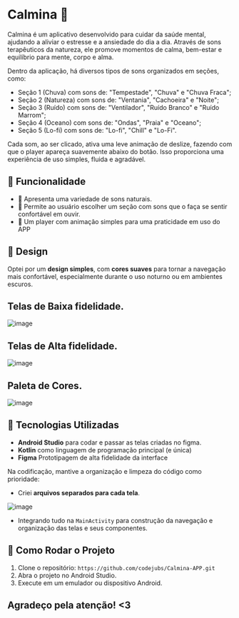 # Calmina 🌼

Calmina é um aplicativo desenvolvido para cuidar da saúde mental, ajudando a aliviar o estresse e a ansiedade do dia a dia. Através de sons terapêuticos da natureza, ele promove momentos de calma, bem-estar e equilíbrio para mente, corpo e alma.

Dentro da aplicação, há diversos tipos de sons organizados em seções, como:
- Seção 1 (Chuva) com sons de: "Tempestade", "Chuva" e "Chuva Fraca";
- Seção 2 (Natureza) com sons de: "Ventania", "Cachoeira" e "Noite";
- Seção 3 (Ruído) com sons de: "Ventilador", "Ruído Branco" e "Ruído Marrom";
- Seção 4 (Oceano) com sons de: "Ondas", "Praia" e "Oceano";
- Seção 5 (Lo-fi) com sons de: "Lo-fi", "Chill" e "Lo-Fi".

Cada som, ao ser clicado, ativa uma leve animação de deslize, fazendo com que o player apareça suavemente abaixo do botão. Isso proporciona uma experiência de uso simples, fluida e agradável.

## 🎯 Funcionalidade
- 💬 Apresenta uma variedade de sons naturais.
- 💬 Permite ao usuário escolher um seção com sons que o faça se sentir confortável em ouvir.
- 💬 Um player com animação simples para uma praticidade em uso do APP

## 🎨 Design

Optei por um **design simples**, com **cores suaves** para tornar a navegação mais confortável, especialmente durante o uso noturno ou em ambientes escuros.

## Telas de Baixa fidelidade.
![image](https://github.com/user-attachments/assets/8ffa948e-1b7d-4a5e-8a09-2a794eceec6e)

## Telas de Alta fidelidade.
![image](https://github.com/user-attachments/assets/f5b8c66b-3cd8-471b-a9e0-b011fcfd563f)

## Paleta de Cores.
![image](https://github.com/user-attachments/assets/b882177e-adbd-4655-8169-1a2de10da488)

## 🧠 Tecnologias Utilizadas

- **Android Studio** para codar e passar as telas criadas no figma.
- **Kotlin** como linguagem de programação principal (e única)
- **Figma** Prototipagem de alta fidelidade da interface

Na codificação, mantive a organização e limpeza do código como prioridade:
- Criei **arquivos separados para cada tela**.
  
![image](https://github.com/user-attachments/assets/33ba7ced-7f2c-4ec8-b652-d3331076eb84)
- Integrando tudo na `MainActivity` para construção da navegação e organização das telas e seus componentes.

## 🚀 Como Rodar o Projeto

1. Clone o repositório:
   ``
  https://github.com/codejubs/Calmina-APP.git
   ``
2. Abra o projeto no Android Studio.
3. Execute em um emulador ou dispositivo Android.

## Agradeço pela atenção! <3
